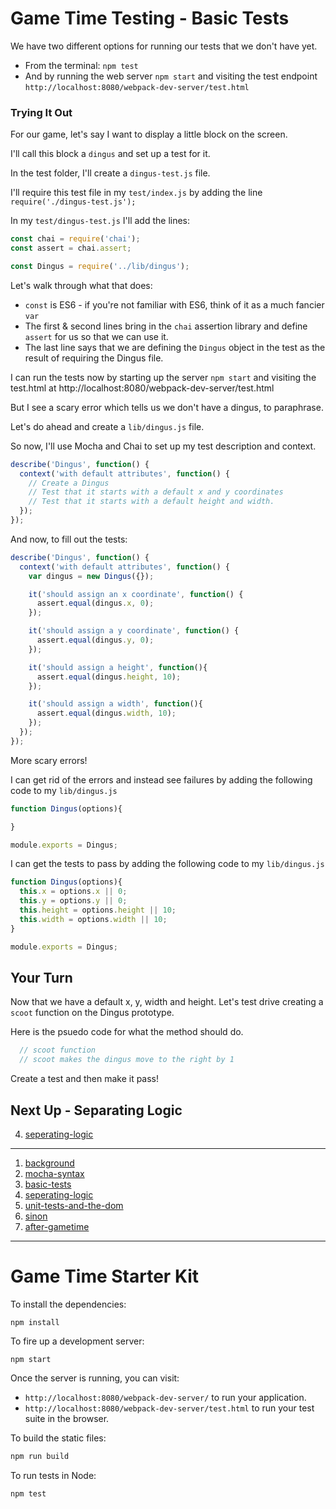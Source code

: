 # Game Time Testing - Basic Tests

We have two different options for running our tests that we don't have yet.

- From the terminal: `npm test`
- And by running the web server `npm start` and visiting the test endpoint `http://localhost:8080/webpack-dev-server/test.html`

### Trying It Out

For our game, let's say I want to display a little block on the screen.

I'll call this block a `dingus` and set up a test for it.

In the test folder, I'll create a `dingus-test.js` file.

I'll require this test file in my `test/index.js` by adding the line `require('./dingus-test.js');`

In my `test/dingus-test.js` I'll add the lines:

```js
const chai = require('chai');
const assert = chai.assert;

const Dingus = require('../lib/dingus');
```

Let's walk through what that does:

* `const` is ES6 - if you're not familiar with ES6, think of it as a much fancier `var`
* The first & second lines bring in the `chai` assertion library and define `assert` for us so that we can use it.
* The last line says that we are defining the `Dingus` object in the test as the result of requiring the Dingus file.

I can run the tests now by starting up the server `npm start` and visiting the test.html at http://localhost:8080/webpack-dev-server/test.html

But I see a scary error which tells us we don't have a dingus, to paraphrase.

Let's do ahead and create a `lib/dingus.js` file.

So now, I'll use Mocha and Chai to set up my test description and context.

```js
describe('Dingus', function() {
  context('with default attributes', function() {
    // Create a Dingus
    // Test that it starts with a default x and y coordinates
    // Test that it starts with a default height and width.  
  });  
});
```

And now, to fill out the tests:

```js
describe('Dingus', function() {
  context('with default attributes', function() {
    var dingus = new Dingus({});

    it('should assign an x coordinate', function() {
      assert.equal(dingus.x, 0);
    });

    it('should assign a y coordinate', function() {
      assert.equal(dingus.y, 0);
    });

    it('should assign a height', function(){
      assert.equal(dingus.height, 10);
    });

    it('should assign a width', function(){
      assert.equal(dingus.width, 10);
    });
  });
});
```

More scary errors!

I can get rid of the errors and instead see failures by adding the following code to my `lib/dingus.js`

```js
function Dingus(options){

}

module.exports = Dingus;
```

I can get the tests to pass by adding the following code to my `lib/dingus.js`

```js
function Dingus(options){
  this.x = options.x || 0;
  this.y = options.y || 0;
  this.height = options.height || 10;
  this.width = options.width || 10;
}

module.exports = Dingus;
```

## Your Turn

Now that we have a default x, y, width and height. Let's test drive creating a `scoot` function on the Dingus prototype.

Here is the psuedo code for what the method should do.

```js
  // scoot function
  // scoot makes the dingus move to the right by 1
```

Create a test and then make it pass!

## Next Up - Separating Logic

4. [seperating-logic](https://github.com/turingschool-examples/game-time-testing-journey/tree/seperating-logic)

----

1. [background](https://github.com/turingschool-examples/game-time-testing-journey/tree/background)
2. [mocha-syntax](https://github.com/turingschool-examples/game-time-testing-journey/tree/mocha-syntax)
3. [basic-tests](https://github.com/turingschool-examples/game-time-testing-journey/tree/basic-tests)
4. [seperating-logic](https://github.com/turingschool-examples/game-time-testing-journey/tree/seperating-logic)
5. [unit-tests-and-the-dom](https://github.com/turingschool-examples/game-time-testing-journey/tree/unit-tests-and-the-dom)
6. [sinon](https://github.com/turingschool-examples/game-time-testing-journey/tree/sinon)
7. [after-gametime](https://github.com/turingschool-examples/game-time-testing-journey/tree/after-gametime)

-----
# Game Time Starter Kit

To install the dependencies:

```
npm install
```

To fire up a development server:

```
npm start
```

Once the server is running, you can visit:

* `http://localhost:8080/webpack-dev-server/` to run your application.
* `http://localhost:8080/webpack-dev-server/test.html` to run your test suite in the browser.

To build the static files:

```js
npm run build
```


To run tests in Node:

```js
npm test
```
